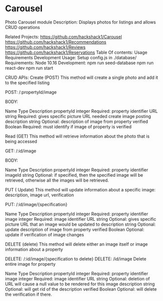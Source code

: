 # Carousel

Photo Carousel module
Description:
Displays photos for listings and allows CRUD operations

Related Projects: 
https://github.com/hackshack1/Carousel
https://github.com/hackshack1/Recommendations
https://github.com/hackshack1/Reviews
https://github.com/hackshack1/Reservations
Table Of contents:
Usage
Requirements
Development
Usage:
Setup config.js in ./database/
Requirements:
Node 10.16
Development:
npm run seed-database
npm run react-dev
npm run start

CRUD APIs:
Create (POST)
This method will create a single photo and add it to the specified listing

POST: /:propertyId/image

BODY:

Name
Type
Description
propertyId
integer
Required: property identifier
URL
string
Required: gives specific picture URL needed create image posting
description
string
Optional: description of image from property
verified
Boolean
Required: must identify if image of property is verified

Read (GET)
This method will retrieve information about the photo that is being accessed

GET: /:id/image

BODY:

Name
Type
Description
propertyId
integer
Required: property identifier
imageId
string
Optional: if specified, then the specified image will be retrieved, otherwise all the images will be retrieved.





PUT ( Update)
This method will update information about a specific image: description, image url, verification

PUT: /:id/image/{specification}

Name
Type
Description
propertyId
integer
Required: property identifier
image
integer
Required: image identifier
URL
string
Optional: gives specific picture URL that an image would be updated to
description
string
Optional: update description of image from property
verified
Boolean
Optional: update if verification of image changes


DELETE (delete)
This method will delete either an image itself or image information about a property

DELETE: /:id/image/{specification to delete}
DELETE: /id/image
Delete entire image for property

Name
Type
Description
propertyId
integer
Required: property identifier
image
integer
Required: image identifier
URL
string
Optional: deletion of URL will cause a null value to be rendered for this image
description
string
Optional: will get rid of the description 
verified
Boolean
Optional: will delete the verification if there.

